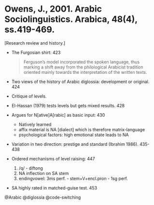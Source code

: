 # Owens, J., 2001. Arabic Sociolinguistics.  Arabica, 48(4), ss.419-469.

[Research review and history.]

- The Furgosian shirt: 423

    > Ferguson’s model incorporated the spoken language, thus marking a shift away from the philological Arabicist tradition oriented mainly towards the interpretation of the written texts.

- Two views of the history of Arabic diglossia: development or original. 424

- Critique of levels.

- El-Hassan (1979) tests levels but gets mixed results. 428

- Argues for N[ative]A[rabic] as basic input: 430
	- Natively learned
	- affix material is NA [dialect] which is therefore matrix-language
	- psychological factors: high emotional state leads to NA

- Variation in two direction: prestige and standard (Ibrahim 1986). 435-438

- Ordered mechanisms of level raising: 447
    1. /q/ - diftong
    2. NA inflection on SA stem
    3. endingvowel: 3ms perf. - stem+V+encl.pron - 1sg perf.

- SA highly rated in matched-guise test. 453

@Arabic
@diglossia
@code-switching
